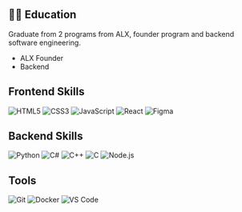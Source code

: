 <!DOCTYPE html>
<html lang="en">
<head>
    <meta charset="UTF-8">
    <meta name="viewport" content="width=device-width, initial-scale=1.0">
    <title>Interactive Links</title>
    <style>
        .category {
            margin-bottom: 20px;
        }
        .category a {
            text-decoration: none;
            color: inherit;
        }
        .category a:hover {
            text-decoration: underline;
        }
    </style>
</head>
<body>
    <div class="category">
        <h2>👩🏿 Education</h2>
        <p>Graduate from 2 programs from ALX, founder program and backend software engineering.</p>
        <ul>
            <li><a href="#" onclick="downloadImage('Founder Academy.png')">ALX Founder</a></li>
            <li><a href="#" onclick="downloadImage('Short Specializations.png')">Backend</a></li>
        </ul>
    </div>
    <div class="category">
        <h2>Frontend Skills</h2>
        <p>
            <img src="https://img.shields.io/badge/HTML5-E34F26?style=flat&logo=html5&logoColor=white" alt="HTML5">
            <img src="https://img.shields.io/badge/CSS3-1572B6?style=flat&logo=css3&logoColor=white" alt="CSS3">
            <img src="https://img.shields.io/badge/JavaScript-F7DF1E?style=flat&logo=javascript&logoColor=black" alt="JavaScript">
            <img src="https://img.shields.io/badge/React-61DAFB?style=flat&logo=react&logoColor=black" alt="React">
            <a href="https://www.behance.net/kamoellenkganakga" target="_blank">
                <img src="https://img.shields.io/badge/Figma-F24E1E?style=flat&logo=figma&logoColor=white" alt="Figma">
            </a>
        </p>
    </div>
    <div class="category">
        <h2>Backend Skills</h2>
        <p>
            <img src="https://img.shields.io/badge/Python-3776AB?style=flat&logo=python&logoColor=white" alt="Python">
            <img src="https://img.shields.io/badge/C%23-239120?style=flat&logo=c-sharp&logoColor=white" alt="C#">
            <img src="https://img.shields.io/badge/C%2B%2B-00599C?style=flat&logo=c%2B%2B&logoColor=white" alt="C++">
            <img src="https://img.shields.io/badge/C-A8B9CC?style=flat&logo=c&logoColor=black" alt="C">
            <img src="https://img.shields.io/badge/Node.js-339933?style=flat&logo=nodedotjs&logoColor=white" alt="Node.js">
        </p>
    </div>
    <div class="category">
        <h2>Tools</h2>
        <p>
            <img src="https://img.shields.io/badge/Git-F05032?style=flat&logo=git&logoColor=white" alt="Git">
            <img src="https://img.shields.io/badge/Docker-2496ED?style=flat&logo=docker&logoColor=white" alt="Docker">
            <img src="https://img.shields.io/badge/VS%20Code-007ACC?style=flat&logo=visual-studio-code&logoColor=white" alt="VS Code">
        </p>
    </div>
    <script>
        function downloadImage(imageName) {
            const link = document.createElement('a');
            link.href = imageName;
            link.download = imageName;
            document.body.appendChild(link);
            link.click();
            document.body.removeChild(link);
        }
    </script>
</body>
</html>
